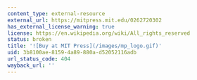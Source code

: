 ```yaml
---
content_type: external-resource
external_url: https://mitpress.mit.edu/0262720302
has_external_license_warning: true
license: https://en.wikipedia.org/wiki/All_rights_reserved
status: broken
title: '![Buy at MIT Press](/images/mp_logo.gif)'
uid: 3b8100ae-8159-4a89-880a-d52052116adb
url_status_code: 404
wayback_url: ''
---
```

